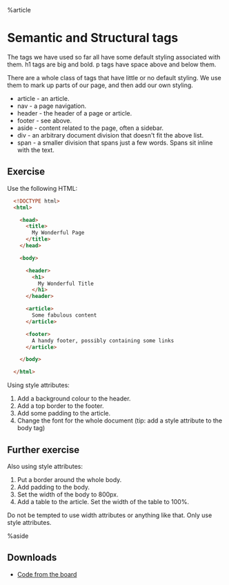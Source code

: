 %article



# Semantic and Structural tags

The tags we have used so far all have some default styling associated with them. h1 tags are big and bold. p tags have space above and below them.

There are a whole class of tags that have little or no default styling. We use them to mark up parts of our page, and then add our own styling.

* article - an article.
* nav - a page navigation.
* header - the header of a page or article.
* footer - see above.
* aside - content related to the page, often a sidebar.
* div - an arbitrary document division that doesn't fit the above list.
* span - a smaller division that spans just a few words. Spans sit inline with the text.



## Exercise

Use the following HTML:

```html
  <!DOCTYPE html>
  <html>

    <head>
      <title>
        My Wonderful Page
      </title>
    </head>

    <body>

      <header>
        <h1>
          My Wonderful Title
        </h1>
      </header>

      <article>
        Some fabulous content
      </article>

      <footer>
        A handy footer, possibly containing some links
      </article>

    </body>

  </html>
```





Using style attributes:

1. Add a background colour to the header.
2. Add a top border to the footer.
3. Add some padding to the article.
4. Change the font for the whole document (tip: add a style attribute to the body tag)

## Further exercise

Also using style attributes:

1. Put a border around the whole body.
2. Add padding to the body.
3. Set the width of the body to 800px.
4. Add a table to the article. Set the width of the table to 100%.

Do not be tempted to use width attributes or anything like that. Only use style attributes.


%aside

## Downloads

* [Code from the board](https://www.dropbox.com/sh/za246fttv2fk3rp/AACS6kF00yGrCKJXXcbCM8hGa?dl=1)

